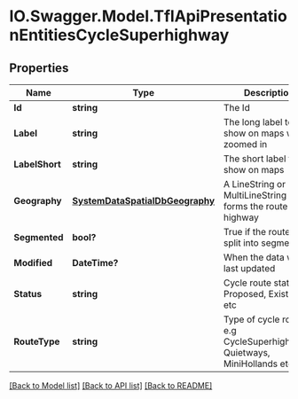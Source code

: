 # IO.Swagger.Model.TflApiPresentationEntitiesCycleSuperhighway
## Properties

Name | Type | Description | Notes
------------ | ------------- | ------------- | -------------
**Id** | **string** | The Id | [optional] 
**Label** | **string** | The long label to show on maps when zoomed in | [optional] 
**LabelShort** | **string** | The short label to show on maps | [optional] 
**Geography** | [**SystemDataSpatialDbGeography**](SystemDataSpatialDbGeography.md) | A LineString or MultiLineString that forms the route of the highway | [optional] 
**Segmented** | **bool?** | True if the route is split into segments | [optional] 
**Modified** | **DateTime?** | When the data was last updated | [optional] 
**Status** | **string** | Cycle route status i.e Proposed, Existing etc | [optional] 
**RouteType** | **string** | Type of cycle route e.g CycleSuperhighways, Quietways, MiniHollands etc | [optional] 

[[Back to Model list]](../README.md#documentation-for-models) [[Back to API list]](../README.md#documentation-for-api-endpoints) [[Back to README]](../README.md)

